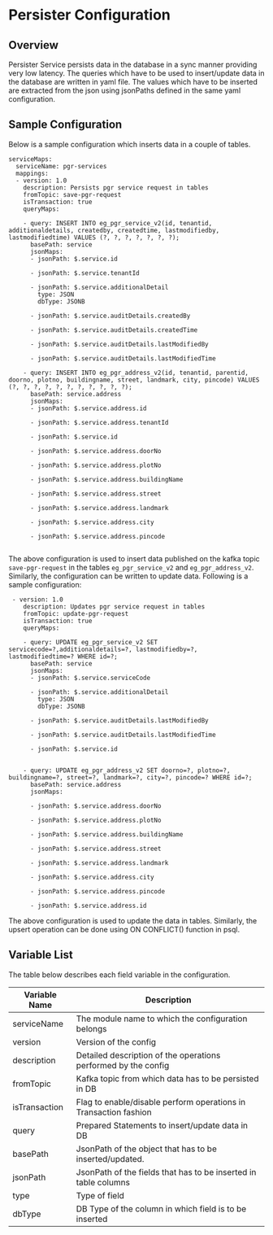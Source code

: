 # Persister Configuration

## Overview <a href="#overview" id="overview"></a>

Persister Service persists data in the database in a sync manner providing very low latency. The queries which have to be used to insert/update data in the database are written in yaml file. The values which have to be inserted are extracted from the json using jsonPaths defined in the same yaml configuration.

## Sample Configuration <a href="#sample-configuration" id="sample-configuration"></a>

Below is a sample configuration which inserts data in a couple of tables.

```
serviceMaps:
  serviceName: pgr-services
  mappings:
  - version: 1.0
    description: Persists pgr service request in tables
    fromTopic: save-pgr-request
    isTransaction: true
    queryMaps:

    - query: INSERT INTO eg_pgr_service_v2(id, tenantid,  additionaldetails, createdby, createdtime, lastmodifiedby, lastmodifiedtime) VALUES (?, ?, ?, ?, ?, ?, ?);
      basePath: service
      jsonMaps:
      - jsonPath: $.service.id

      - jsonPath: $.service.tenantId

      - jsonPath: $.service.additionalDetail
        type: JSON
        dbType: JSONB

      - jsonPath: $.service.auditDetails.createdBy

      - jsonPath: $.service.auditDetails.createdTime

      - jsonPath: $.service.auditDetails.lastModifiedBy

      - jsonPath: $.service.auditDetails.lastModifiedTime

    - query: INSERT INTO eg_pgr_address_v2(id, tenantid, parentid, doorno, plotno, buildingname, street, landmark, city, pincode) VALUES (?, ?, ?, ?, ?, ?, ?, ?, ?, ?, ?);
      basePath: service.address
      jsonMaps:
      - jsonPath: $.service.address.id

      - jsonPath: $.service.address.tenantId

      - jsonPath: $.service.id

      - jsonPath: $.service.address.doorNo

      - jsonPath: $.service.address.plotNo

      - jsonPath: $.service.address.buildingName

      - jsonPath: $.service.address.street

      - jsonPath: $.service.address.landmark

      - jsonPath: $.service.address.city

      - jsonPath: $.service.address.pincode


```

The above configuration is used to insert data published on the kafka topic `save-pgr-request` in the tables `eg_pgr_service_v2` and `eg_pgr_address_v2`. Similarly, the configuration can be written to update data. Following is a sample configuration:

```
 - version: 1.0
    description: Updates pgr service request in tables
    fromTopic: update-pgr-request
    isTransaction: true
    queryMaps:

    - query: UPDATE eg_pgr_service_v2 SET servicecode=?,additionaldetails=?, lastmodifiedby=?, lastmodifiedtime=? WHERE id=?;
      basePath: service
      jsonMaps:
      - jsonPath: $.service.serviceCode

      - jsonPath: $.service.additionalDetail
        type: JSON
        dbType: JSONB

      - jsonPath: $.service.auditDetails.lastModifiedBy

      - jsonPath: $.service.auditDetails.lastModifiedTime

      - jsonPath: $.service.id


    - query: UPDATE eg_pgr_address_v2 SET doorno=?, plotno=?, buildingname=?, street=?, landmark=?, city=?, pincode=? WHERE id=?;
      basePath: service.address
      jsonMaps:

      - jsonPath: $.service.address.doorNo

      - jsonPath: $.service.address.plotNo

      - jsonPath: $.service.address.buildingName

      - jsonPath: $.service.address.street

      - jsonPath: $.service.address.landmark

      - jsonPath: $.service.address.city

      - jsonPath: $.service.address.pincode

      - jsonPath: $.service.address.id
```

The above configuration is used to update the data in tables. Similarly, the upsert operation can be done using ON CONFLICT() function in psql.&#x20;

## Variable List

The table below describes each field variable in the configuration.

| Variable Name | Description                                                      |
| ------------- | ---------------------------------------------------------------- |
| serviceName   | The module name to which the configuration belongs               |
| version       | Version of the config                                            |
| description   | Detailed description of the operations performed by the config   |
| fromTopic     | Kafka topic from which data has to be persisted in DB            |
| isTransaction | Flag to enable/disable perform operations in Transaction fashion |
| query         | Prepared Statements to insert/update data in DB                  |
| basePath      | JsonPath of the object that has to be inserted/updated.          |
| jsonPath      | JsonPath of the fields that has to be inserted in table columns  |
| type          | Type of field                                                    |
| dbType        | DB Type of the column in which field is to be inserted           |

